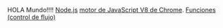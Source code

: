 HOLA Mundo!!!!
[Node.js](https://nodejs.org/es/) 
[motor de JavaScript V8 de Chrome](https://developers.google.com/v8/).
[Funciones (control de flujo)](https://curriculum.laboratoria.la/es/topics/javascript/02-flow-control/03-functions)